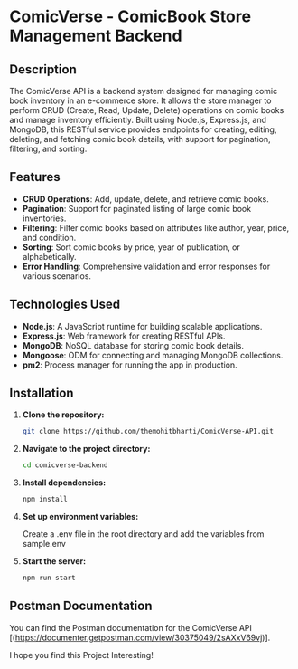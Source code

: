 # ComicVerse - ComicBook Store Management Backend

## Description

The ComicVerse API is a backend system designed for managing comic book inventory in an e-commerce store. It allows the store manager to perform CRUD (Create, Read, Update, Delete) operations on comic books and manage inventory efficiently. Built using Node.js, Express.js, and MongoDB, this RESTful service provides endpoints for creating, editing, deleting, and fetching comic book details, with support for pagination, filtering, and sorting.

## Features

- **CRUD Operations**: Add, update, delete, and retrieve comic books.
- **Pagination**: Support for paginated listing of large comic book inventories.
- **Filtering**: Filter comic books based on attributes like author, year, price, and condition.
- **Sorting**: Sort comic books by price, year of publication, or alphabetically.
- **Error Handling**: Comprehensive validation and error responses for various scenarios.

## Technologies Used

- **Node.js**: A JavaScript runtime for building scalable applications.
- **Express.js**: Web framework for creating RESTful APIs.
- **MongoDB**: NoSQL database for storing comic book details.
- **Mongoose**: ODM for connecting and managing MongoDB collections.
- **pm2**: Process manager for running the app in production.

## Installation

1. **Clone the repository:**

   ```bash
   git clone https://github.com/themohitbharti/ComicVerse-API.git

1. **Navigate to the project directory:**

   ```bash
   cd comicverse-backend

3. **Install dependencies:**

   ```bash
   npm install

4. **Set up environment variables:**

   Create a .env file in the root directory and add the variables from sample.env

5. **Start the server:**

   ```bash
   npm run start

## Postman Documentation

You can find the Postman documentation for the ComicVerse API [(https://documenter.getpostman.com/view/30375049/2sAXxV69vj)].

I hope you find this Project Interesting!
